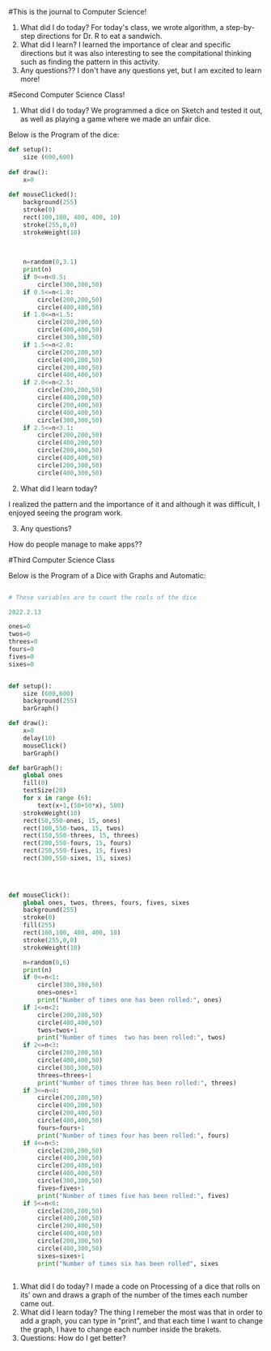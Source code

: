 #This is the journal to Computer Science!

1. What did I do today?
For today's class, we wrote algorithm, a step-by-step directions for Dr. R to eat a sandwich. 
2. What did I learn?
I learned the importance of clear and specific directions but it was also interesting to see the compitational thinking such as finding the pattern in this activity.
3. Any questions??
I don't have any questions yet, but I am excited to learn more!

#Second Computer Science Class!

1. What did I do today?
We programmed a dice on Sketch and tested it out, as well as playing a game where we made an  unfair dice.

Below is the Program of the dice:

```.py
def setup():
    size (600,600)
    
def draw():
    x=0
    
def mouseClicked():
    background(255)
    stroke(0)
    rect(100,100, 400, 400, 10)
    stroke(255,0,0)
    strokeWeight(10)

    
    
    n=random(0,3.1)
    print(n)
    if 0<=n<0.5:
        circle(300,300,50)
    if 0.5<=n<1.0:
        circle(200,200,50)
        circle(400,400,50)
    if 1.0<=n<1.5:
        circle(200,200,50)
        circle(400,400,50)
        circle(300,300,50)
    if 1.5<=n<2.0:
        circle(200,200,50)
        circle(400,200,50)
        circle(200,400,50)
        circle(400,400,50)
    if 2.0<=n<2.5:
        circle(200,200,50)
        circle(400,200,50)
        circle(200,400,50)
        circle(400,400,50)
        circle(300,300,50)
    if 2.5<=n<3.1:
        circle(200,200,50)
        circle(400,200,50)
        circle(200,400,50)
        circle(400,400,50)
        circle(200,300,50)
        circle(400,300,50)
```

2. What did I learn today?

I realized the pattern and the importance of it and although it was difficult, I enjoyed seeing the program work.

3. Any questions?

How do people manage to make apps??

#Third Computer Science Class

Below is the Program of a Dice with Graphs and Automatic:

```.py

# These variables are to count the rools of the dice

2022.2.13

ones=0
twos=0
threes=0
fours=0
fives=0
sixes=0


def setup():
    size (600,600)
    background(255)
    barGraph()

def draw():
    x=0
    delay(10)
    mouseClick()
    barGraph()

def barGraph():
    global ones
    fill(0)
    textSize(20)
    for x in range (6):
        text(x+1,(50+50*x), 580) 
    strokeWeight(10)
    rect(50,550-ones, 15, ones)
    rect(100,550-twos, 15, twos)
    rect(150,550-threes, 15, threes)
    rect(200,550-fours, 15, fours)
    rect(250,550-fives, 15, fives)
    rect(300,550-sixes, 15, sixes)

   
    

def mouseClick(): 
    global ones, twos, threes, fours, fives, sixes
    background(255) 
    stroke(0) 
    fill(255)
    rect(100,100, 400, 400, 10) 
    stroke(255,0,0) 
    strokeWeight(10)

    n=random(0,6)
    print(n)
    if 0<=n<1:
        circle(300,300,50)
        ones=ones+1
        print("Number of times one has been rolled:", ones)
    if 1<=n<2:
        circle(200,200,50)
        circle(400,400,50)
        twos=twos+1
        print("Number of times  two has been rolled:", twos)
    if 2<=n<3:
        circle(200,200,50)
        circle(400,400,50)
        circle(300,300,50)
        threes=threes+1
        print("Number of times three has been rolled:", threes)
    if 3<=n<4:
        circle(200,200,50)
        circle(400,200,50)
        circle(200,400,50)
        circle(400,400,50)
        fours=fours+1
        print("Number of times four has been rolled:", fours)
    if 4<=n<5:
        circle(200,200,50)
        circle(400,200,50)
        circle(200,400,50)
        circle(400,400,50)
        circle(300,300,50)
        fives=fives+1
        print("Number of times five has been rolled:", fives)
    if 5<=n<6:
        circle(200,200,50)
        circle(400,200,50)
        circle(200,400,50)
        circle(400,400,50)
        circle(200,300,50)
        circle(400,300,50)
        sixes=sixes+1
        print("Number of times six has been rolled", sixes
        
```
        
1. What did I do today?
I made a code on Processing of a dice that rolls on its' own and draws a graph of the number of the times each number came out.
2. What did I learn today?
The thing I remeber the most was that in order to add a graph, you can type in "print", and that each time I want to change the graph, I have to change each number inside the brakets.
3. Questions:
How do I get better?

